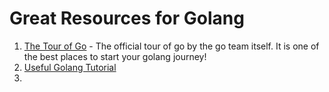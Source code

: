 # Great Resources for Golang

1. [The Tour of Go](https://go.dev/tour/) - The official tour of go by the go team itself. It is one of the best places to start your golang journey!
2. [Useful Golang Tutorial](https://golangbot.com/learn-golang-series/)
3. 
